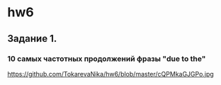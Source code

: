 # hw6

## Задание 1.
### 10 самых частотных продолжений фразы "due to the"
https://github.com/TokarevaNika/hw6/blob/master/cQPMkaGJGPo.jpg

